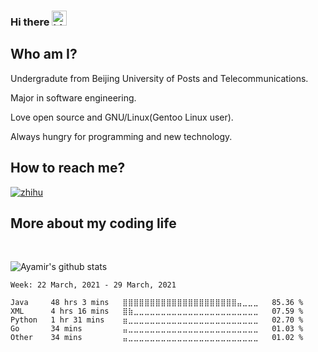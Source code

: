 ### Hi there <img src="https://user-images.githubusercontent.com/1303154/88677602-1635ba80-d120-11ea-84d8-d263ba5fc3c0.gif" width="24px" alt="hi">

## Who am I?

Undergradute from Beijing University of Posts and Telecommunications.

Major in software engineering.

Love open source and GNU/Linux(Gentoo Linux user).

Always hungry for programming and new technology.

## How to reach me?

[![zhihu](https://img.shields.io/static/v1?style=flat-square&logo=zhihu&label=&message=@ayamir&color=eaeff9&labelColor=5b5b5b)](https://www.zhihu.com/people/MiraculousMoon)

## More about my coding life
<br>
<!--
![Top Langs](https://github-readme-stats.vercel.app/api/top-langs/?username=ayamir&layout=compact&hide=css,html)
-->

![Ayamir's github stats](https://github-readme-stats.vercel.app/api?username=ayamir&count_private=true&show_icons=true&theme=nord)

<!--START_SECTION:waka-->
```text
Week: 22 March, 2021 - 29 March, 2021

Java     48 hrs 3 mins   ⣿⣿⣿⣿⣿⣿⣿⣿⣿⣿⣿⣿⣿⣿⣿⣿⣿⣿⣿⣿⣿⣤⣀⣀⣀   85.36 % 
XML      4 hrs 16 mins   ⣿⣷⣀⣀⣀⣀⣀⣀⣀⣀⣀⣀⣀⣀⣀⣀⣀⣀⣀⣀⣀⣀⣀⣀⣀   07.59 % 
Python   1 hr 31 mins    ⣶⣀⣀⣀⣀⣀⣀⣀⣀⣀⣀⣀⣀⣀⣀⣀⣀⣀⣀⣀⣀⣀⣀⣀⣀   02.70 % 
Go       34 mins         ⣤⣀⣀⣀⣀⣀⣀⣀⣀⣀⣀⣀⣀⣀⣀⣀⣀⣀⣀⣀⣀⣀⣀⣀⣀   01.03 % 
Other    34 mins         ⣤⣀⣀⣀⣀⣀⣀⣀⣀⣀⣀⣀⣀⣀⣀⣀⣀⣀⣀⣀⣀⣀⣀⣀⣀   01.02 % 
```
<!--END_SECTION:waka-->
